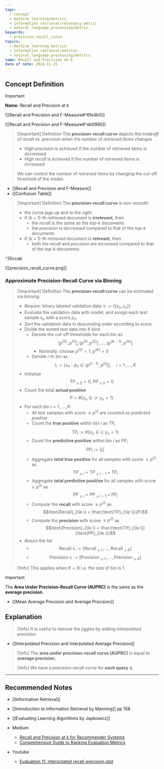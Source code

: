 ```yaml
---
tags:
  - concept
  - machine_learning/metrics
  - information_retrieval/relevancy_metric
  - natural_language_processing/metric
keywords:
  - precision_recall_curve
topics:
  - machine_learning_metrics
  - information_retrieval/metrics
  - natural_language_processing/metrics
name: Recall and Precision at k
date of note: 2024-11-25
---
```

## Concept Definition

>[!important]
>**Name**:  Recall and Precision at k

![[Recall and Precision and F-Measure#^6fe4b0]]

![[Recall and Precision and F-Measure#^eb0990]]

>[!important] Definition
>The **precision-recall curve** depicts the *tradeoff* of *recall* vs. *precision* when the number of *retrieved items* changes
>- *High precision* is achieved if the number of retrieved items  is *decreased*
>- *High recall* is achieved if the number of retrieved items  is *increased*
>  
>We can control the number of *retrieved items* by changing the cut-off threshold of the model.

- [[Recall and Precision and F-Measure]]
- [[Confusion Table]]

>[!important] Definition
>The **precision-recall curve** is *non-smooth*:  
>- the curve jags *up* and to the *right*.
>- if $(k+1)$-th *retrieved* document is **irrelevant**, then 
>	- the *recall* is the *same* as the *top*-$k$ documents
>	- the *precision* is *decreased* compared to that of the *top*-$k$ documents
>- if $(k+1)$-th *retrieved* document is **relevant**, then 
>	- both the *recall* and *precision* are *increased* compared to that of the *top*-$k$ documents

^35ccab


![[precision_recall_curve.png]]

### Approximate Precision-Recall Curve via Binning

>[!important] Definition
>The **precision-recall curve** can be estimated via *binning*
>- *Require*: binary labeled validation data $\mathcal{D} := \left\{ (x_{n}, y_{n}) \right\}$
>- Evaluate the validation data with model, and assign each test sample $x_{n}$ with a score $p_{n}$
>- *Sort* the validation data in *descending order* according to score 
>- Divide the sorted test data into $K$ *bins*
>	- Denote the cut-off thresholds for each bin as  $$[p^{(0)}, p^{(1)}],\, (p^{(1)}, p^{(2)}] \,{,}\ldots{,}\,(p^{(K-1)}, p^{(K)}]$$
>		- Normally, choose  $p^{(0)}=1,\; p^{(K)} = 0$
>	- Denote $i$-th bin as $$I_{i} := \left\{ x_{n}: p_{n}\in (p^{(i-1)}, p^{(i)}] \right\}, \quad i=1\,{,}\ldots{,}\,K$$
>- Initialize $$\text{TP}_{\le 0} = 0,\;\text{PP}_{\le 0} = 0$$
>- Count the total **actual positive** $$\text{P} = \#\left\{ x_{n}\in \mathcal{D}:\; y_{n} =1 \right\}$$ 
>- For each bin $i=1\,{,}\ldots{,}\,K$:
>	- All test samples with score $\ge p^{(i)}$ are counted as *predicted positive*
>	- Count the **true positive** within bin $i$ as $\text{TP}_{i}$ $$\text{TP}_{i} := \#\left\{ x_{n}\in I_{i}: \; y_{n} = 1 \right\}$$
>	- Count the **predictive positive** within bin $i$ as $\text{PP}_{i}$ $$\text{PP}_{i} := |I_{i}|$$
>	- Aggregate **total true positive** for all samples with score $\ge p^{(i)}$ as $$\text{TP}_{\le i} = \text{TP}_{\le i-1} + \text{TP}_{i}$$
>	- Aggregate **total predictive positive** for all samples with score $\ge p^{(i)}$ as $$\text{PP}_{\le i} = \text{PP}_{\le i-1} + \text{PP}_{i}$$
>	- Compute the **recall** with score $\ge p^{(i)}$ as $$\text{Recall}_{\le i} = \frac{\text{TP}_{\le i}}{P}$$
>	- Compute the **precision** with score $\ge p^{(i)}$ as $$\text{Precision}_{\le i} = \frac{\text{TP}_{\le i}}{\text{PP}_{\le i}}$$
>- *Return* the list
>	- $$\text{Recall-L} := [\text{Recall}_{\le 1} \,{,}\ldots{,}\,\text{Recall}_{\le K}]$$
>	- $$\text{Precision-L} := [\text{Precision}_{\le 1} \,{,}\ldots{,}\,\text{Precision}_{\le K}]$$

>[!info]
>This applies when $K=N$ i.e. the size of bin is $1$.

>[!important]
>The **Area Under Precision-Recall Curve (AUPRC)** is the same as the **average precision**.

- [[Mean Average Precision and Average Precision]]


## Explanation


>[!info]
>It is useful to remove the jiggles by adding *interpolated precision.*

- [[Interpolated Precision and Interpolated Average Precision]]

>[!info]
>The **area under precision-recall curve (AUPRC)** is equal to **average precision.**

>[!info]
>We have a *precision-recall curve* for **each query** $q$.








-----------
##  Recommended Notes

- [[Information Retrieval]]

- [[Introduction to Information Retrieval by Manning]] pp 158
- [[Evaluating Learning Algorithms by Japkowicz]]

- Medium
	- [Recall and Precision at k for Recommender Systems](https://medium.com/@m_n_malaeb/recall-and-precision-at-k-for-recommender-systems-618483226c54)
	- [Comprehensive Guide to Ranking Evaluation Metrics](https://towardsdatascience.com/comprehensive-guide-to-ranking-evaluation-metrics-7d10382c1025)

- Youtube
	- [Evaluation 11: interpolated recall-precision plot](https://www.youtube.com/watch?v=yjCMEjoc_ZI)